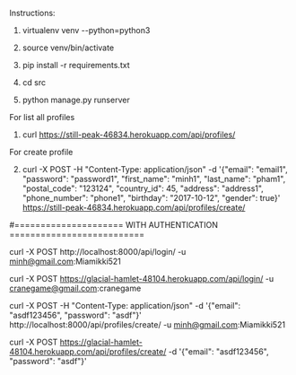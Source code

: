 Instructions:

1. virtualenv venv --python=python3

2. source venv/bin/activate

3. pip install -r requirements.txt

4. cd src

5. python manage.py runserver

For list all profiles

1. curl https://still-peak-46834.herokuapp.com/api/profiles/

For create profile

2. curl -X POST -H "Content-Type: application/json" -d '{"email": "email1", "password": "password1", "first_name": "minh1", "last_name": "pham1", "postal_code": "123124", "country_id": 45, "address": "address1", "phone_number": "phone1", "birthday": "2017-10-12", "gender": true}' https://still-peak-46834.herokuapp.com/api/profiles/create/

#===================== WITH AUTHENTICATION ==========================

curl -X POST http://localhost:8000/api/login/ -u minh@gmail.com:Miamikki521

curl -X POST  https://glacial-hamlet-48104.herokuapp.com/api/login/ -u cranegame@gmail.com:cranegame

curl -X POST -H "Content-Type: application/json" -d '{"email": "asdf123456", "password": "asdf"}' http://localhost:8000/api/profiles/create/ -u minh@gmail.com:Miamikki521

curl -X POST  https://glacial-hamlet-48104.herokuapp.com/api/profiles/create/ -d '{"email": "asdf123456", "password": "asdf"}'